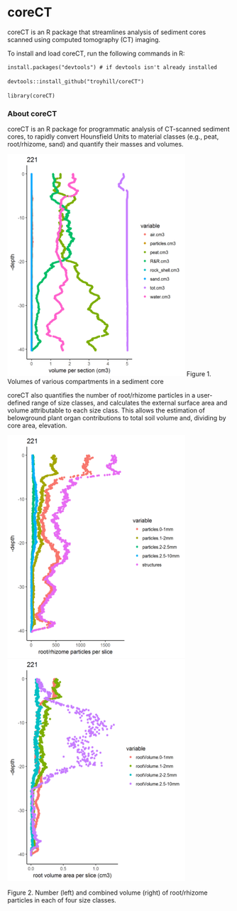 # coreCT

coreCT is an R package that streamlines analysis of sediment cores scanned using computed tomography (CT) imaging. 



To install and load coreCT, run the following commands in R:

    install.packages("devtools") # if devtools isn't already installed

    devtools::install_github("troyhill/coreCT")

    library(coreCT)


### About coreCT

coreCT is an R package for programmatic analysis of CT-scanned sediment cores, to rapidly convert Hounsfield Units to material classes (e.g., peat, root/rhizome, sand) and quantify their masses and volumes. 

<img src="https://raw.githubusercontent.com/troyhill/images/master/221_20160607_Vol.png" width="400" height="500" />
Figure 1. Volumes of various compartments in a sediment core

coreCT also quantifies the number of root/rhizome particles in a user-defined range of size classes, and calculates the external surface area and volume attributable to each size class. This allows the estimation of belowground plant organ contributions to total soil volume and, dividing by core area, elevation.


<img src="https://raw.githubusercontent.com/troyhill/images/master/221_20160607_Particles.png" width="400" height="500" /> <img src="https://raw.githubusercontent.com/troyhill/images/master/221_20160607_rootVol.png" width="400" height="500" />


Figure 2. Number (left) and combined volume (right) of root/rhizome particles in each of four size classes.
